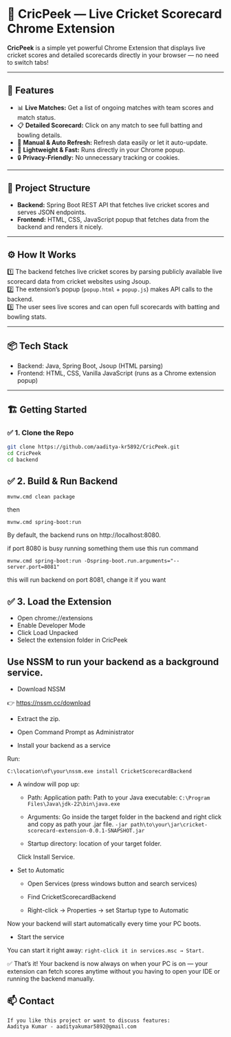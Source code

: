 # 🏏 CricPeek — Live Cricket Scorecard Chrome Extension

**CricPeek** is a simple yet powerful Chrome Extension that displays live cricket scores and detailed scorecards directly in your browser — no need to switch tabs!

---

## 🚀 Features

- 📊 **Live Matches:** Get a list of ongoing matches with team scores and match status.
- 📋 **Detailed Scorecard:** Click on any match to see full batting and bowling details.
- 🔄 **Manual & Auto Refresh:** Refresh data easily or let it auto-update.
- 📌 **Lightweight & Fast:** Runs directly in your Chrome popup.
- 🔒 **Privacy-Friendly:** No unnecessary tracking or cookies.

---

## 📂 Project Structure

- **Backend:** Spring Boot REST API that fetches live cricket scores and serves JSON endpoints.
- **Frontend:** HTML, CSS, JavaScript popup that fetches data from the backend and renders it nicely.

---

## ⚙️ How It Works

1️⃣ The backend fetches live cricket scores by parsing publicly available live scorecard data from cricket websites using Jsoup.  
2️⃣ The extension’s popup (`popup.html` + `popup.js`) makes API calls to the backend.  
3️⃣ The user sees live scores and can open full scorecards with batting and bowling stats.

---

## 📦 Tech Stack
- Backend: Java, Spring Boot, Jsoup (HTML parsing)
- Frontend: HTML, CSS, Vanilla JavaScript (runs as a Chrome extension popup)
---

## 🏗️ Getting Started

### ✅ 1. Clone the Repo

```bash
git clone https://github.com/aaditya-kr5892/CricPeek.git
cd CricPeek
cd backend
```
## ✅ 2. Build & Run Backend
```
mvnw.cmd clean package
```
then
```
mvnw.cmd spring-boot:run
```

By default, the backend runs on http://localhost:8080.

if port 8080 is busy running something them use this run command
```
mvnw.cmd spring-boot:run -Dspring-boot.run.arguments="--server.port=8081"
```
this will run backend on port 8081, change it if you want

## ✅ 3. Load the Extension
- Open chrome://extensions
- Enable Developer Mode
- Click Load Unpacked
- Select the extension folder in CricPeek 

## Use NSSM to run your backend as a background service.

- Download NSSM

👉 https://nssm.cc/download

- Extract the zip.

- Open Command Prompt as Administrator

- Install your backend as a service

Run:
```
C:\location\of\your\nssm.exe install CricketScorecardBackend
```
- A window will pop up:

   - Path: Application path: Path to your Java executable: `C:\Program Files\Java\jdk-22\bin\java.exe`

    - Arguments: Go inside the target folder in the backend and right click and copy as path your .jar file.
    ```-jar path\to\your\jar\cricket-scorecard-extension-0.0.1-SNAPSHOT.jar```
    - Startup directory: location of your target folder.

    Click Install Service.

- Set to Automatic

    - Open Services (press windows button and search services)

    - Find CricketScorecardBackend

    - Right-click → Properties → set Startup type to Automatic

Now your backend will start automatically every time your PC boots.

- Start the service

You can start it right away:
```right-click it in services.msc → Start.```

✅ That’s it!
Your backend is now always on when your PC is on — your extension can fetch scores anytime without you having to open your IDE or running the backend manually.

## 📫 Contact
```
If you like this project or want to discuss features:
Aaditya Kumar - aadityakumar5892@gmail.com
```